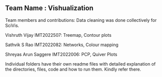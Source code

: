 ## Team Name : Vishualization

Team members and contributions:
Data cleaning was done collectively for SciVis.

Vishruth Vijay IMT2022507: Treemap, Contour plots

Sathvik S Rao IMT2022082: Networks, Colour mapping

Shreyas Arun Saggere IMT2022006: PCP, Quiver Plots

Individual folders have their own readme files with detailed explanation of the directories, files, code and how to run them. Kindly refer there.
